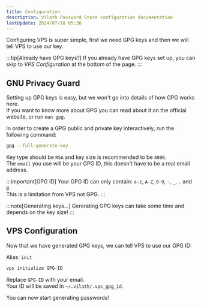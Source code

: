 ```yaml
---
title: Configuration
description: Vilath Password Store configuration documentation
lastUpdate: 2024/07/18 05:36
---
```


Configuring VPS is super simple, first we need GPG keys and then we will tell VPS to use our key.

:::tip[Already have GPG keys?]
If you already have GPG keys set up, you can skip to *VPS Configuration* at the bottom of the page.
:::

## GNU Privacy Guard

Setting up GPG keys is easy, but we won't go into details of how GPG works here.<br>
If you want to know more about GPG you can read about it on the official website, or run `man gpg`.

In order to create a GPG public and private key interactively, run the following command:

```sh
gpg --full-generate-key
```

Key type should be `RSA` and key size is recommended to be `4096`.<br>
The `email` you use will be your GPG ID, this doesn't have to be a real email address.

:::important[GPG ID]
Your GPG ID can only contain: `a-z`, `A-Z`, `0-9`, `-`, `_`, `.` and `@`.<br>
This is a limitation from VPS not GPG.
:::

:::note[Generating keys...]
Gererating GPG keys can take some time and depends on the key size!
:::

## VPS Configuration

Now that we have generated GPG keys, we can tell VPS to use our GPG ID:

Alias: `init`
```sh
vps initialize GPG-ID
```

Replace `GPG-ID` with your email.<br>
Your ID will be saved in `~/.vilath/.vps_gpg_id`.

You can now start generating passwords!
